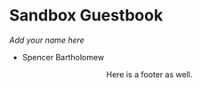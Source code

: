 # Sandbox Guestbook
*Add your name here*
- Spencer Bartholomew




<center>Here is a footer as well.</center>
